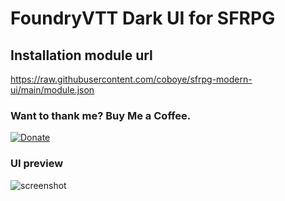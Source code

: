 # FoundryVTT Dark UI for SFRPG

## Installation module url
https://raw.githubusercontent.com/coboye/sfrpg-modern-ui/main/module.json

### Want to thank me? Buy Me a Coffee.
[![Donate](https://img.shields.io/badge/Donate-PayPal-green.svg)](https://www.paypal.com/donate?business=6Q3NP6M9TE35L&item_name=GitHub+sfrpg-modern-ui&currency_code=EUR)

### UI preview
![screenshot](https://i.imgur.com/AknNV7V.png)
